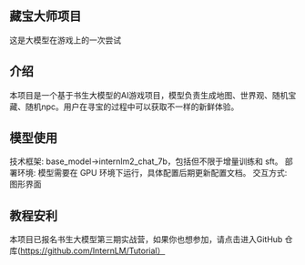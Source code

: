 ## 藏宝大师项目
这是大模型在游戏上的一次尝试
## 介绍
本项目是一个基于书生大模型的AI游戏项目，模型负责生成地图、世界观、随机宝藏、随机npc。用户在寻宝的过程中可以获取不一样的新鲜体验。
## 模型使用
技术框架: base_model->internlm2_chat_7b，包括但不限于增量训练和 sft。
部署环境: 模型需要在 GPU 环境下运行，具体配置后期更新配置文档。
交互方式: 图形界面

## 教程安利
本项目已报名书生大模型第三期实战营，如果你也想参加，请点击进入GitHub 仓库(https://github.com/InternLM/Tutorial）